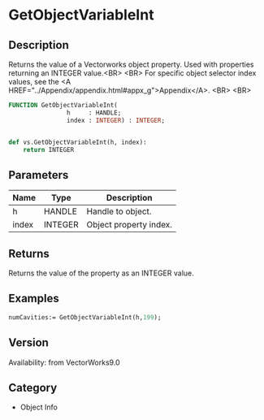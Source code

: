 # GetObjectVariableInt

## Description
Returns the value of a Vectorworks object property. Used with properties returning an INTEGER value.&lt;BR&gt;
&lt;BR&gt;
For specific object selector index values, see the &lt;A HREF=&quot;../Appendix/appendix.html#appx_g&quot;&gt;Appendix&lt;/A&gt;.
&lt;BR&gt;
&lt;BR&gt;


```pascal
FUNCTION GetObjectVariableInt(
				h     : HANDLE;
				index : INTEGER) : INTEGER;
```

```python

def vs.GetObjectVariableInt(h, index):
    return INTEGER
```

## Parameters
|Name|Type|Description|
|---|---|---|
|h|HANDLE|Handle to object.|
|index|INTEGER|Object property index.|

## Returns
Returns the value of the property as an INTEGER value.

## Examples
```pascal
numCavities:= GetObjectVariableInt(h,199);


```

## Version
Availability: from VectorWorks9.0
## Category
* Object Info

